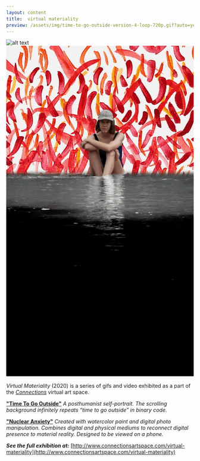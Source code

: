 ```yaml
---
layout: content
title:  virtual materiality
preview: /assets/img/time-to-go-outside-version-4-loop-720p.gif?auto=yes
---
```


![alt text](/assets/img/time-to-go-outside-version-4-loop-720p.gif)
![alt text](/assets/img/megan-river-gif---nuclear-anxiety.gif)

*Virtual Materiality* (2020) is a series of gifs and video exhibited as a part of the [*Connections*](http://www.connectionsartspace.com/our-mission) virtual art space.


[**"Time To Go Outside"**](https://static.wixstatic.com/media/3b49b4_26f18ce1e407409cb12cd9843acef3ca~mv2.gif)
*A posthumanist self-portrait. The scrolling background infinitely repeats “time to go outside” in binary code.*


[**"Nuclear Anxiety"**](http://www.connectionsartspace.com/virtual-materiality)
*Created with watercolor paint and digital photo manipulation. Combines digital and physical mediums to reconnect digital presence to material reality. Designed to be viewed on a phone.*


***See the full exhibition at:***
[http://www.connectionsartspace.com/virtual-materiality](http://www.connectionsartspace.com/virtual-materiality)
